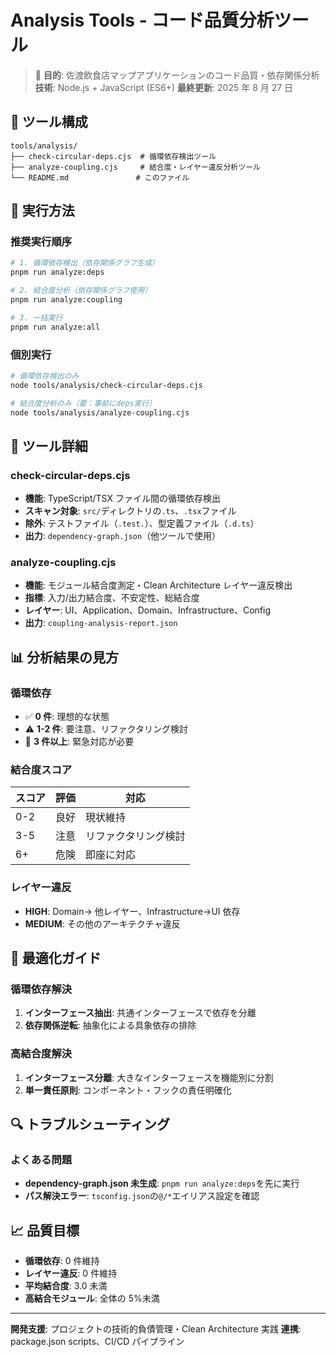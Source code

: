 # Analysis Tools - コード品質分析ツール

> 🎯 **目的**: 佐渡飲食店マップアプリケーションのコード品質・依存関係分析
> **技術**: Node.js + JavaScript (ES6+)
> **最終更新**: 2025 年 8 月 27 日

## 📁 ツール構成

```text
tools/analysis/
├── check-circular-deps.cjs  # 循環依存検出ツール
├── analyze-coupling.cjs     # 結合度・レイヤー違反分析ツール
└── README.md               # このファイル
```

## 🚀 実行方法

### 推奨実行順序

```bash
# 1. 循環依存検出（依存関係グラフ生成）
pnpm run analyze:deps

# 2. 結合度分析（依存関係グラフ使用）
pnpm run analyze:coupling

# 3. 一括実行
pnpm run analyze:all
```

### 個別実行

```bash
# 循環依存検出のみ
node tools/analysis/check-circular-deps.cjs

# 結合度分析のみ（要：事前にdeps実行）
node tools/analysis/analyze-coupling.cjs
```

## 🔧 ツール詳細

### check-circular-deps.cjs

- **機能**: TypeScript/TSX ファイル間の循環依存検出
- **スキャン対象**: `src/`ディレクトリの`.ts`、`.tsx`ファイル
- **除外**: テストファイル（`.test.`）、型定義ファイル（`.d.ts`）
- **出力**: `dependency-graph.json`（他ツールで使用）

### analyze-coupling.cjs

- **機能**: モジュール結合度測定・Clean Architecture レイヤー違反検出
- **指標**: 入力/出力結合度、不安定性、総結合度
- **レイヤー**: UI、Application、Domain、Infrastructure、Config
- **出力**: `coupling-analysis-report.json`

## 📊 分析結果の見方

### 循環依存

- ✅ **0 件**: 理想的な状態
- ⚠️ **1-2 件**: 要注意、リファクタリング検討
- 🚨 **3 件以上**: 緊急対応が必要

### 結合度スコア

| スコア | 評価 | 対応                 |
| ------ | ---- | -------------------- |
| 0-2    | 良好 | 現状維持             |
| 3-5    | 注意 | リファクタリング検討 |
| 6+     | 危険 | 即座に対応           |

### レイヤー違反

- **HIGH**: Domain→ 他レイヤー、Infrastructure→UI 依存
- **MEDIUM**: その他のアーキテクチャ違反

## 🎯 最適化ガイド

### 循環依存解決

1. **インターフェース抽出**: 共通インターフェースで依存を分離
2. **依存関係逆転**: 抽象化による具象依存の排除

### 高結合度解決

1. **インターフェース分離**: 大きなインターフェースを機能別に分割
2. **単一責任原則**: コンポーネント・フックの責任明確化

## 🔍 トラブルシューティング

### よくある問題

- **dependency-graph.json 未生成**: `pnpm run analyze:deps`を先に実行
- **パス解決エラー**: `tsconfig.json`の`@/*`エイリアス設定を確認

## 📈 品質目標

- **循環依存**: 0 件維持
- **レイヤー違反**: 0 件維持
- **平均結合度**: 3.0 未満
- **高結合モジュール**: 全体の 5%未満

---

**開発支援**: プロジェクトの技術的負債管理・Clean Architecture 実践
**連携**: package.json scripts、CI/CD パイプライン
